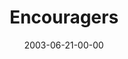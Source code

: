 ---
layout: message
category: message
series: "Supermodels"
title: "Encouragers"
date: 2003-06-21-00-00
message_id: 218
audio: "http://s3.amazonaws.com/crossroads-media/media/legacy/mp3/Supermodels_06-22-03_Encouragers.mp3"
audio-duration: "34:24"
explicit: false
---